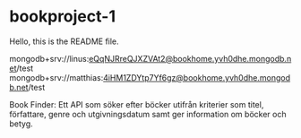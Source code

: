 # bookproject-1
Hello, this is the README file.

mongodb+srv://linus:eQqNJRreQJXZVAt2@bookhome.yvh0dhe.mongodb.net/test
mongodb+srv://matthias:4iHM1ZDYtp7Yf6gz@bookhome.yvh0dhe.mongodb.net/test

Book Finder: Ett API som söker efter böcker utifrån kriterier som titel, författare, genre och utgivningsdatum samt ger information om böcker och betyg.
